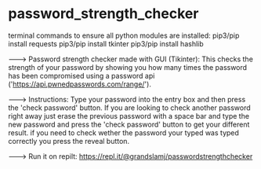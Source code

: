 # password_strength_checker

terminal commands to ensure all python modules are installed:
     pip3/pip install requests 
     pip3/pip install tkinter
     pip3/pip install hashlib



---> Password strength checker made with GUI (Tikinter): 
     This checks the strength of your password by showing you how many times the password has been compromised using
     a password api ('https://api.pwnedpasswords.com/range/'). 
   
---> Instructions:
     Type your password into the entry box and then press the 'check password' button.
     If you are looking to check another password right away just erase the previous
     password with a space bar and type the new password and press the 'check password' button
     to get your different result. if you need to check wether the password your typed was typed correctly
     you press the reveal button.
     
--->  Run it on repilt: https://repl.it/@grandslamj/passwordstrengthchecker 
    

 
